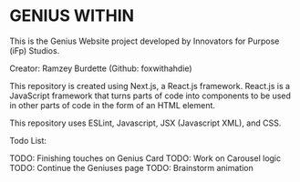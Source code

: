 # GENIUS WITHIN

This is the Genius Website project developed by Innovators for Purpose (iFp) Studios.

Creator: Ramzey Burdette (Github: foxwithahdie)

This repository is created using Next.js, a React.js framework. React.js is a JavaScript framework that turns parts of code into components to be used in other parts of code in the form of an HTML element.

This repository uses ESLint, Javascript, JSX (Javascript XML), and CSS.

Todo List:

TODO: Finishing touches on Genius Card
TODO: Work on Carousel logic
TODO: Continue the Geniuses page
TODO: Brainstorm animation